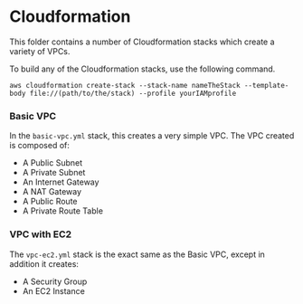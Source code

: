 # Cloudformation

This folder contains a number of Cloudformation stacks which create a variety of VPCs.

To build any of the Cloudformation stacks, use the following command.

`aws cloudformation create-stack --stack-name nameTheStack --template-body file://(path/to/the/stack) --profile yourIAMprofile`

### Basic VPC

In the `basic-vpc.yml` stack, this creates a very simple VPC. The VPC created is composed of:
  - A Public Subnet
  - A Private Subnet
  - An Internet Gateway
  - A NAT Gateway
  - A Public Route
  - A Private Route Table

### VPC with EC2

The `vpc-ec2.yml` stack is the exact same as the Basic VPC, except in addition it creates:
 - A Security Group
 - An EC2 Instance
